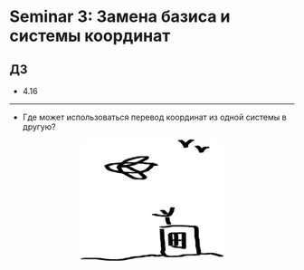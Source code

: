 # Seminar 3: Замена базиса и системы координат

## ДЗ

* 4.16

---

* Где может использоваться перевод координат из одной системы в другую?

<div align="center">
    <img src="./docs/plane.png" width="50%" alt/>
</div>
